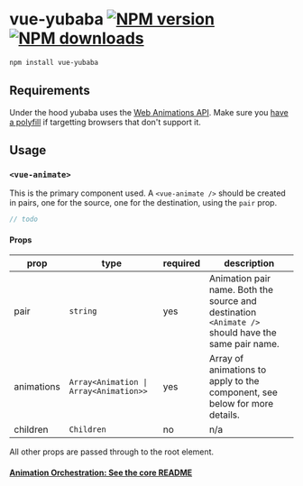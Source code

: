# vue-yubaba [![NPM version](http://img.shields.io/npm/v/vue-yubaba.svg?style=flat-square)](https://www.npmjs.com/package/vue-yubaba) [![NPM downloads](http://img.shields.io/npm/dm/vue-yubaba.svg?style=flat-square)](https://www.npmjs.com/package/vue-yubaba)

```sh
npm install vue-yubaba
```

## Requirements

Under the hood yubaba uses the [Web Animations API](https://developer.mozilla.org/en-US/docs/Web/API/Web_Animations_API). Make sure you [have a polyfill](https://github.com/web-animations/web-animations-js) if targetting browsers that don't support it.

## Usage

### `<vue-animate>`

This is the primary component used. A `<vue-animate />` should be created in pairs, one for the source, one for the destination, using the `pair` prop.

```javascript
// todo
```

#### Props

| prop | type | required | description |
|-|-|-|-|
| pair | `string` | yes | Animation pair name. Both the source and destination `<Animate />` should have the same pair name. |
| animations | `Array<Animation \| Array<Animation>>`  | yes | Array of animations to apply to the component, see below for more details. |
| children | `Children`  | no | n/a |

All other props are passed through to the root element.

#### [Animation Orchestration: See the core README](https://github.com/madou/yubaba/blob/master/packages/core/README.md#animation-orchestration)
